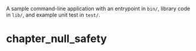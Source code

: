 A sample command-line application with an entrypoint in `bin/`, library code
in `lib/`, and example unit test in `test/`.
# chapter_null_safety
